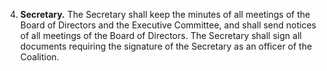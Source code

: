 4. **Secretary.** The Secretary shall keep the minutes of all meetings of the Board of Directors and the Executive Committee, and shall send notices of all meetings of the Board of Directors. The Secretary shall sign all documents requiring the signature of the Secretary as an officer of the Coalition.